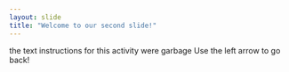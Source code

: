 ```yaml
---
layout: slide
title: "Welcome to our second slide!"
---
```

the text instructions for this activity were garbage
Use the left arrow to go back!
